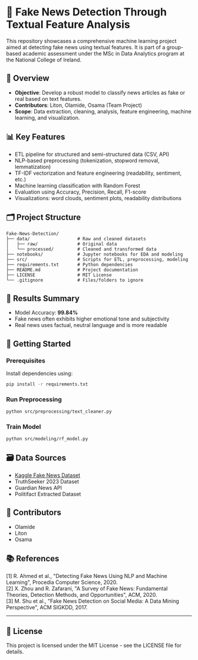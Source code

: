 # 📰 Fake News Detection Through Textual Feature Analysis

This repository showcases a comprehensive machine learning project aimed at detecting fake news using textual features. It is part of a group-based academic assessment under the MSc in Data Analytics program at the National College of Ireland.

## 📌 Overview

- **Objective**: Develop a robust model to classify news articles as fake or real based on text features.
- **Contributors**: Liton, Olamide, Osama (Team Project)
- **Scope**: Data extraction, cleaning, analysis, feature engineering, machine learning, and visualization.

## 📊 Key Features

- ETL pipeline for structured and semi-structured data (CSV, API)
- NLP-based preprocessing (tokenization, stopword removal, lemmatization)
- TF-IDF vectorization and feature engineering (readability, sentiment, etc.)
- Machine learning classification with Random Forest
- Evaluation using Accuracy, Precision, Recall, F1-score
- Visualizations: word clouds, sentiment plots, readability distributions

## 🗂️ Project Structure

```
Fake-News-Detection/
├── data/                  # Raw and cleaned datasets
│   ├── raw/               # Original data
│   └── processed/         # Cleaned and transformed data
├── notebooks/             # Jupyter notebooks for EDA and modeling
├── src/                   # Scripts for ETL, preprocessing, modeling
├── requirements.txt       # Python dependencies
├── README.md              # Project documentation
├── LICENSE                # MIT License
└── .gitignore             # Files/folders to ignore
```

## 🧪 Results Summary

- Model Accuracy: **99.84%**
- Fake news often exhibits higher emotional tone and subjectivity
- Real news uses factual, neutral language and is more readable

## 🚀 Getting Started

### Prerequisites

Install dependencies using:

```bash
pip install -r requirements.txt
```

### Run Preprocessing

```bash
python src/preprocessing/text_cleaner.py
```

### Train Model

```bash
python src/modeling/rf_model.py
```

## 🗃️ Data Sources

- [Kaggle Fake News Dataset](https://www.kaggle.com/clmentbisaillon/fake-and-real-news-dataset)
- TruthSeeker 2023 Dataset
- Guardian News API
- Politifact Extracted Dataset

## 👥 Contributors

- Olamide
- Liton
- Osama

## 📚 References

[1] R. Ahmed et al., "Detecting Fake News Using NLP and Machine Learning", Procedia Computer Science, 2020.  
[2] X. Zhou and R. Zafarani, "A Survey of Fake News: Fundamental Theories, Detection Methods, and Opportunities", ACM, 2020.  
[3] M. Shu et al., "Fake News Detection on Social Media: A Data Mining Perspective", ACM SIGKDD, 2017.

---

## 📜 License

This project is licensed under the MIT License - see the LICENSE file for details.
